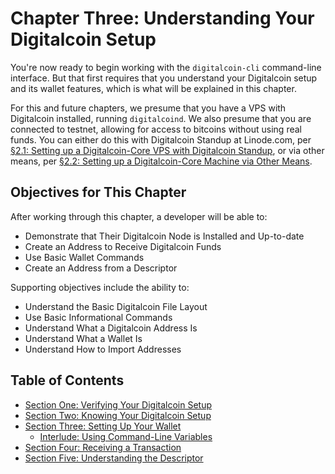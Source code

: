 # Chapter Three: Understanding Your Digitalcoin Setup

You're now ready to begin working with the `digitalcoin-cli` command-line interface. But that first requires that you understand your Digitalcoin setup and its wallet features, which is what will be explained in this chapter.

For this and future chapters, we presume that you have a VPS with Digitalcoin installed, running `digitalcoind`. We also presume that you are connected to testnet, allowing for access to bitcoins without using real funds. You can either do this with Digitalcoin Standup at Linode.com, per [§2.1: Setting up a Digitalcoin-Core VPS with Digitalcoin Standup](02_1_Setting_Up_a_Digitalcoin-Core_VPS_with_StackScript.md), or via other means, per [§2.2: Setting up a Digitalcoin-Core Machine via Other Means](02_2_Setting_Up_Digitalcoin_Core_Other.md).

## Objectives for This Chapter

After working through this chapter, a developer will be able to:

   * Demonstrate that Their Digitalcoin Node is Installed and Up-to-date
   * Create an Address to Receive Digitalcoin Funds
   * Use Basic Wallet Commands
   * Create an Address from a Descriptor
   
Supporting objectives include the ability to:

   * Understand the Basic Digitalcoin File Layout
   * Use Basic Informational Commands
   * Understand What a Digitalcoin Address Is
   * Understand What a Wallet Is
   * Understand How to Import Addresses
   
## Table of Contents

* [Section One: Verifying Your Digitalcoin Setup](03_1_Verifying_Your_Digitalcoin_Setup.md)
* [Section Two: Knowing Your Digitalcoin Setup](03_2_Knowing_Your_Digitalcoin_Setup.md)
* [Section Three: Setting Up Your Wallet](03_3_Setting_Up_Your_Wallet.md)
   * [Interlude: Using Command-Line Variables](03_3__Interlude_Using_Command-Line_Variables.md)
* [Section Four: Receiving a Transaction](03_4_Receiving_a_Transaction.md)
* [Section Five: Understanding the Descriptor](03_5_Understanding_the_Descriptor.md)
